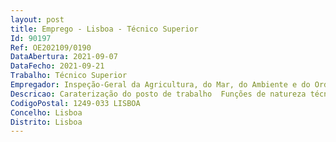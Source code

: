 ```yaml
--- 
layout: post
title: Emprego - Lisboa - Técnico Superior
Id: 90197
Ref: OE202109/0190
DataAbertura: 2021-09-07
DataFecho: 2021-09-21
Trabalho: Técnico Superior
Empregador: Inspeção-Geral da Agricultura, do Mar, do Ambiente e do Ordenamento do Território
Descricao: Caraterização do posto de trabalho  Funções de natureza técnica, de triagem, estudo, análise, avaliação e aplicação da legislação no âmbito de processos administrativos, assim como a respetiva gestão documental em sistemas de gestão de informação, designadamente relacionados com reclamações e denúncias, que fundamentam,  preparam e implementam a decisão, exercidas com responsabilidade e autonomia técnica, ainda que com enquadramento superior qualificado, nas áreas de competências inerentes à Equipa de Cooperação Institucional e Relações Internacionais da IGAMAOT,  com experiência preferencial na área de ambiente, ordenamento do território e conservação da natureza e biodiversidade, agricultura e mar.
CodigoPostal: 1249-033 LISBOA
Concelho: Lisboa
Distrito: Lisboa
--- 
```

